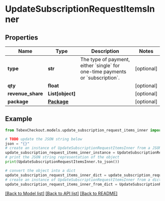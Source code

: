 # UpdateSubscriptionRequestItemsInner


## Properties

Name | Type | Description | Notes
------------ | ------------- | ------------- | -------------
**type** | **str** | The type of payment, either &#x60;single&#x60; for one-time payments or &#x60;subscription&#x60;. | [optional] 
**qty** | **float** |  | [optional] 
**revenue_share** | **List[object]** |  | [optional] 
**package** | [**Package**](Package.md) |  | [optional] 

## Example

```python
from TebexCheckout.models.update_subscription_request_items_inner import UpdateSubscriptionRequestItemsInner

# TODO update the JSON string below
json = "{}"
# create an instance of UpdateSubscriptionRequestItemsInner from a JSON string
update_subscription_request_items_inner_instance = UpdateSubscriptionRequestItemsInner.from_json(json)
# print the JSON string representation of the object
print(UpdateSubscriptionRequestItemsInner.to_json())

# convert the object into a dict
update_subscription_request_items_inner_dict = update_subscription_request_items_inner_instance.to_dict()
# create an instance of UpdateSubscriptionRequestItemsInner from a dict
update_subscription_request_items_inner_from_dict = UpdateSubscriptionRequestItemsInner.from_dict(update_subscription_request_items_inner_dict)
```
[[Back to Model list]](../README.md#documentation-for-models) [[Back to API list]](../README.md#documentation-for-api-endpoints) [[Back to README]](../README.md)


